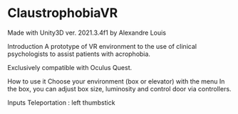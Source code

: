 # ClaustrophobiaVR
Made with Unity3D ver. 2021.3.4f1 by Alexandre Louis

Introduction
A prototype of VR environment to the use of clinical psychologists to assist patients with acrophobia.

Exclusively compatible with Oculus Quest.

How to use it
Choose your environment (box or elevator) with the menu
In the box, you can adjust box size, luminosity and control door via controllers.

Inputs
Teleportation : left thumbstick
